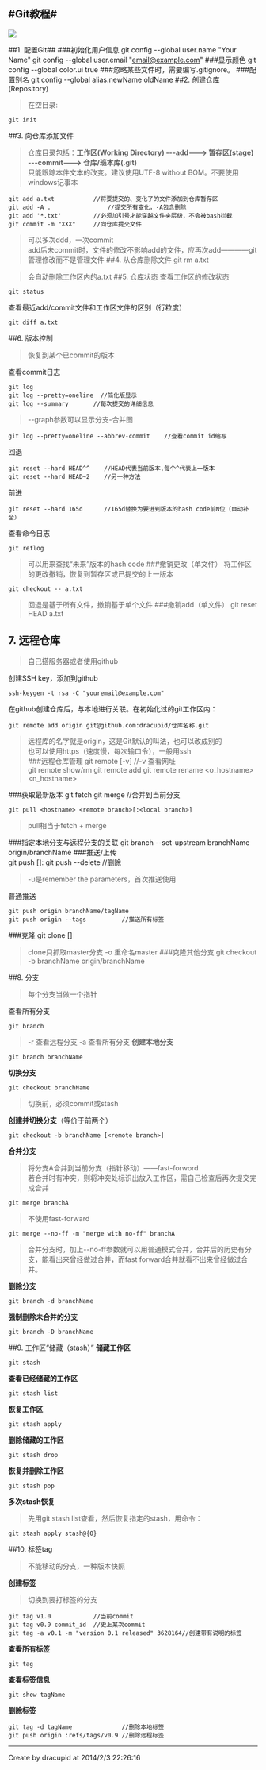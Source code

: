 #Git教程#
----------

![](http://image.beekka.com/blog/2014/bg2014061202.jpg)

##1. 配置Git##
###初始化用户信息
	git config --global user.name "Your Name"
	git config --global user.email "email@example.com"
###显示颜色
	git config --global color.ui true
###忽略某些文件时，需要编写.gitignore。
###配置别名
	git config --global alias.newName oldName
##2. 创建仓库(Repository)
>在空目录:    

	git init
##3. 向仓库添加文件
>仓库目录包括：**工作区(Working Directory) ---add---> 暂存区(stage) ---commit---> 仓库/班本库(.git)**  
>只能跟踪本件文本的改变。建议使用UTF-8 without BOM。不要使用windows记事本  
	
	git add a.txt			//将要提交的、变化了的文件添加到仓库暂存区
	git add -A .				//提交所有变化，-A包含删除
	git add '*.txt'			//必须加引号才能穿越文件夹层级，不会被bash拦截
	git commit -m "XXX"		//向仓库提交文件
>可以多次ddd，一次commit  
>add后未commit时，文件的修改不影响add的文件，应再次add————git管理修改而不是管理文件
##4. 从仓库删除文件
	git rm a.txt

>会自动删除工作区内的a.txt
##5. 仓库状态
查看工作区的修改状态

	git status
查看最近add/commit文件和工作区文件的区别（行粒度）
	
	git diff a.txt 
##6. 版本控制
>恢复到某个已commit的版本  

查看commit日志
	
	git log
	git log --pretty=oneline  //简化版显示
	git log --summary		//每次提交的详细信息
>--graph参数可以显示分支-合并图

	git log --pretty=oneline --abbrev-commit	//查看commit id缩写

回退

	git reset --hard HEAD^^    //HEAD代表当前版本,每个^代表上一版本
	git reset --hard HEAD~2    //另一种方法

前进

	git reset --hard 165d      //165d替换为要进到版本的hash code前N位（自动补全）
查看命令日志
	
	git reflog
>可以用来查找“未来”版本的hash code
###撤销更改（单文件）
将工作区的更改撤销，恢复到暂存区或已提交的上一版本

	git checkout -- a.txt
>回退是基于所有文件，撤销基于单个文件
###撤销add（单文件）
	git reset HEAD a.txt
## 7. 远程仓库
>自己搭服务器或者使用github  

创建SSH key，添加到github

	ssh-keygen -t rsa -C "youremail@example.com"
在github创建仓库后，与本地进行关联。在初始化过的git工作区内：

	git remote add origin git@github.com:dracupid/仓库名称.git
>远程库的名字就是origin，这是Git默认的叫法，也可以改成别的  
>也可以使用https（速度慢，每次输口令），一般用ssh  
###远程仓库管理
	git remote [-v] //-v 查看网址	
	git remote show/rm <hostname>
	git remote add <hostname> <Repo Address>
	git remote rename <o_hostname> <n_hostname>

###获取最新版本
	git fetch <hostname> <branch>
	git merge <branch> //合并到当前分支

	git pull <hostname> <remote branch>[:<local branch>]
> pull相当于fetch + merge


###指定本地分支与远程分支的关联
	git branch --set-upstream branchName origin/branchName
###推送/上传	
	git push <hostname> [<local branch>]:<remote branch>
	git push <hostname> --delete <remote branch> //删除
>-u是remember the parameters，首次推送使用

普通推送

	git push origin branchName/tagName
	git push origin --tags 			//推送所有标签
###克隆
	git clone <Repo Address> [<Local Floder Name>]

>clone只抓取master分支
>-o 重命名master
###克隆其他分支
	git checkout -b branchName origin/branchName

##8. 分支
>每个分支当做一个指针

查看所有分支

	git branch
> -r 查看远程分支
> -a 查看所有分支
**创建本地分支**

	git branch branchName
**切换分支**
	
	git checkout branchName
>切换前，必须commit或stash

**创建并切换分支**（等价于前两个）
	
	git checkout -b branchName [<remote branch>]
**合并分支**
>将分支A合并到当前分支（指针移动）——fast-forword  
>若合并时有冲突，则将冲突处标识出放入工作区，需自己检查后再次提交完成合并

	git merge branchA
>不使用fast-forward

	git merge --no-ff -m "merge with no-ff" branchA

>合并分支时，加上--no-ff参数就可以用普通模式合并，合并后的历史有分支，能看出来曾经做过合并，而fast forward合并就看不出来曾经做过合并。  

**删除分支**

	git branch -d branchName
**强制删除未合并的分支**
	
	git branch -D branchName
##9. 工作区“储藏（stash）”
**储藏工作区**

	git stash
**查看已经储藏的工作区**

	git stash list
**恢复工作区**

	git stash apply
**删除储藏的工作区**

	git stash drop
**恢复并删除工作区**

	git stash pop
**多次stash恢复**
>先用git stash list查看，然后恢复指定的stash，用命令：
	
	git stash apply stash@{0}
##10. 标签tag
>不能移动的分支，一种版本快照

**创建标签**
>切换到要打标签的分支

	git tag v1.0			//当前commit
	git tag v0.9 commit_id	//史上某次commit
	git tag -a v0.1 -m "version 0.1 released" 3628164//创建带有说明的标签
**查看所有标签**

	git tag
**查看标签信息**

	git show tagName
**删除标签**

	git tag -d tagName				//删除本地标签
	git push origin :refs/tags/v0.9	//删除远程标签


-----------------
Create by dracupid at 2014/2/3 22:26:16